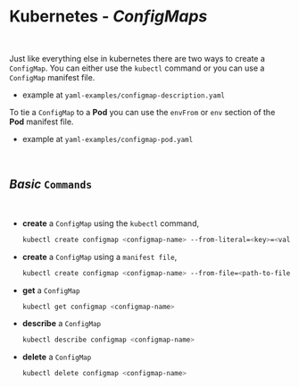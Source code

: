 # **Kubernetes** - ***ConfigMaps***

<br>

Just like everything else in kubernetes there are two ways to create a `ConfigMap`. You can either use the `kubectl` command or you can use a `ConfigMap` manifest file.

* example at `yaml-examples/configmap-description.yaml`

To tie a `ConfigMap` to a **Pod** you can use the `envFrom` or `env` section of the **Pod** manifest file.

* example at `yaml-examples/configmap-pod.yaml`

<br>

## ***Basic*** `Commands`

<br>

* **create** a `ConfigMap` using the `kubectl` command,

    ```bash
    kubectl create configmap <configmap-name> --from-literal=<key>=<value>
    ```

* **create** a `ConfigMap` using a `manifest file`,

    ```bash
    kubectl create configmap <configmap-name> --from-file=<path-to-file>
    ```

* **get** a `ConfigMap`

    ```bash
    kubectl get configmap <configmap-name>
    ```

* **describe** a `ConfigMap`

    ```bash
    kubectl describe configmap <configmap-name>
    ```

* **delete** a `ConfigMap`

    ```bash
    kubectl delete configmap <configmap-name>
    ```
